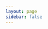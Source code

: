 ```yaml
---
layout: page
sidebar: false
---
```


<script setup lang="ts">
import { ref, watch, onMounted, onBeforeUnmount } from 'vue';
import { useData } from 'vitepress';

// Reactive key for re-rendering the elements-api component
const componentKey = ref(0);

// Set BaseURL
const BaseURL = "https://demo.homebox.software/api";

// Access dark mode setting from VitePress
const { isDark } = useData();
const theme = ref(isDark.value ? 'dark' : 'light');

// Watch for changes to the dark mode value and force a re-render when it changes
watch(isDark, (newVal) => {
  theme.value = newVal ? 'dark' : 'light';
  // Increment key to force a refresh of the Stoplight component and its CSS
  componentKey.value++;
});

// Use a native hashchange listener (as before) to refresh on navigation changes
const handleHashChange = () => {
  componentKey.value++;
};

onMounted(() => {
  window.addEventListener('hashchange', handleHashChange);
});
onBeforeUnmount(() => {
  window.removeEventListener('hashchange', handleHashChange);
});

// Append the Stoplight Elements script and stylesheet
const elementScript = document.createElement('script');
elementScript.src = 'https://unpkg.com/@stoplight/elements/web-components.min.js';
document.head.appendChild(elementScript);

const elementStyle = document.createElement('link');
elementStyle.rel = 'stylesheet';
elementStyle.href = 'https://unpkg.com/@stoplight/elements/styles.min.css';
document.head.appendChild(elementStyle);
</script>

<client-only>
  <elements-api
    :key="componentKey"
    apiDescriptionUrl="https://cdn.jsdelivr.net/gh/sysadminsmedia/homebox@main/docs/docs/api/openapi-2.0.json"
    router="hash"
    layout="responsive"
    hideSchemas="true"
    :data-theme="theme"
    :tryItBaseUrl="BaseUrl"
  />
</client-only>
